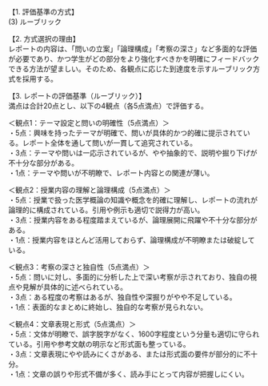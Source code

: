 【1. 評価基準の方式】  
(3) ルーブリック

【2. 方式選択の理由】  
レポートの内容は、「問いの立案」「論理構成」「考察の深さ」など多面的な評価が必要であり、かつ学生がどの部分をより強化すべきかを明確にフィードバックできる方法が望ましい。そのため、各観点に応じた到達度を示すルーブリック方式を採用する。

【3. レポートの評価基準（ルーブリック）】  
満点は合計20点とし、以下の4観点（各5点満点）で評価する。

＜観点1：テーマ設定と問いの明確性（5点満点）＞  
・5点：興味を持ったテーマが明確で、問いが具体的かつ的確に提示されている。レポート全体を通して問いが一貫して追究されている。  
・3点：テーマや問いは一応示されているが、やや抽象的で、説明や掘り下げが不十分な部分がある。  
・1点：テーマや問いが不明瞭で、レポート内容との関連が薄い。

＜観点2：授業内容の理解と論理構成（5点満点）＞  
・5点：授業で扱った医学概論の知識や概念を的確に理解し、レポートの流れが論理的に構成されている。引用や例示も適切で説得力が高い。  
・3点：授業内容をある程度踏まえているが、論理展開に飛躍や不十分な部分がある。  
・1点：授業内容をほとんど活用しておらず、論理構成が不明瞭または破綻している。

＜観点3：考察の深さと独自性（5点満点）＞  
・5点：問いに対し、多面的に分析した上で深い考察が示されており、独自の視点や見解が具体的に述べられている。  
・3点：ある程度の考察はあるが、独自性や深掘りがやや不足している。  
・1点：表面的なまとめに終始し、独自的な考察が見られない。

＜観点4：文章表現と形式（5点満点）＞  
・5点：文体が明瞭で、誤字脱字がなく、1600字程度という分量も適切に守られている。引用や参考文献の明示など形式面も整っている。  
・3点：文章表現にやや読みにくさがある、または形式面の要件が部分的に不十分。  
・1点：文章の誤りや形式不備が多く、読み手にとって内容が把握しにくい。  